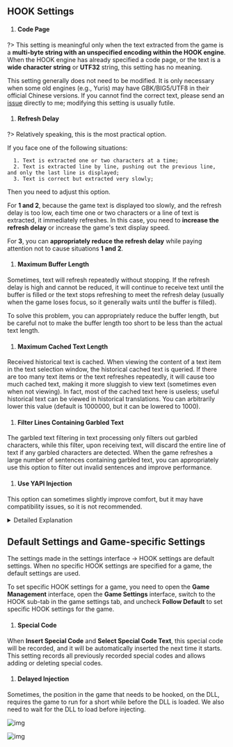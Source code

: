 ## HOOK Settings

1. ####  Code Page

  ?> This setting is meaningful only when the text extracted from the game is a **multi-byte string with an unspecified encoding within the HOOK engine**. When the HOOK engine has already specified a code page, or the text is a **wide character string** or **UTF32** string, this setting has no meaning.

  This setting generally does not need to be modified. It is only necessary when some old engines (e.g., Yuris) may have GBK/BIG5/UTF8 in their official Chinese versions. If you cannot find the correct text, please send an [issue](https://lunatranslator.org/Resource/game_support) directly to me; modifying this setting is usually futile.

1. ####  Refresh Delay

  ?> Relatively speaking, this is the most practical option.

  If you face one of the following situations:

      1. Text is extracted one or two characters at a time;
      2. Text is extracted line by line, pushing out the previous line, and only the last line is displayed;
      3. Text is correct but extracted very slowly;

  Then you need to adjust this option.

  For **1 and 2**, because the game text is displayed too slowly, and the refresh delay is too low, each time one or two characters or a line of text is extracted, it immediately refreshes. In this case, you need to **increase the refresh delay** or increase the game's text display speed.

  For **3**, you can **appropriately reduce the refresh delay** while paying attention not to cause situations **1 and 2**.

1. ####  Maximum Buffer Length

  Sometimes, text will refresh repeatedly without stopping. If the refresh delay is high and cannot be reduced, it will continue to receive text until the buffer is filled or the text stops refreshing to meet the refresh delay (usually when the game loses focus, so it generally waits until the buffer is filled).

  To solve this problem, you can appropriately reduce the buffer length, but be careful not to make the buffer length too short to be less than the actual text length.

1. ####  Maximum Cached Text Length

  Received historical text is cached. When viewing the content of a text item in the text selection window, the historical cached text is queried. If there are too many text items or the text refreshes repeatedly, it will cause too much cached text, making it more sluggish to view text (sometimes even when not viewing). In fact, most of the cached text here is useless; useful historical text can be viewed in historical translations. You can arbitrarily lower this value (default is 1000000, but it can be lowered to 1000).

1. ####  Filter Lines Containing Garbled Text

  The garbled text filtering in text processing only filters out garbled characters, while this filter, upon receiving text, will discard the entire line of text if any garbled characters are detected. When the game refreshes a large number of sentences containing garbled text, you can appropriately use this option to filter out invalid sentences and improve performance.

1. ####  Use YAPI Injection

  This option can sometimes slightly improve comfort, but it may have compatibility issues, so it is not recommended.

  <details>
    <summary>Detailed Explanation</summary>
  When injecting a DLL into a game, the process injecting the DLL and the process being injected usually need to have the same bitness.

  To solve this problem, Luna generally uses shareddllproxy32 and shareddllproxy64 to inject DLLs into games of different bitness.

  However, when this proxy process runs, it may be intercepted by antivirus software for a while, causing stuttering or failure to run and needing to run again. In this case, you can use YAPI to directly use the main process of Luna for DLL injection.

  In YAPI, if the game process and the Luna process have the same bitness, it will inject normally; if the bitness is different, it will use a special shellcode to achieve injection. This is also one reason why LunaHost32.dll is more likely to be detected by antivirus software.

  Using YAPI injection is relatively smoother. However, it may be incompatible on ARM tablets.

  When Luna runs with low privileges and the game runs with administrator privileges, this option will be ineffective, and it will fall back to the original mode and request permissions for injection.
  </details>

## Default Settings and Game-specific Settings

The settings made in the settings interface -> HOOK settings are default settings. When no specific HOOK settings are specified for a game, the default settings are used.

To set specific HOOK settings for a game, you need to open the **Game Management** interface, open the **Game Settings** interface, switch to the HOOK sub-tab in the game settings tab, and uncheck **Follow Default** to set specific HOOK settings for the game.

1. ####  Special Code

  When **Insert Special Code** and **Select Special Code Text**, this special code will be recorded, and it will be automatically inserted the next time it starts. This setting records all previously recorded special codes and allows adding or deleting special codes.

1. ####  Delayed Injection

  Sometimes, the position in the game that needs to be hooked, on the DLL, requires the game to run for a short while before the DLL is loaded. We also need to wait for the DLL to load before injecting.

![img](https://image.lunatranslator.org/zh/gamesettings/1.jpg)

![img](https://image.lunatranslator.org/zh/gamesettings/2.jpg)